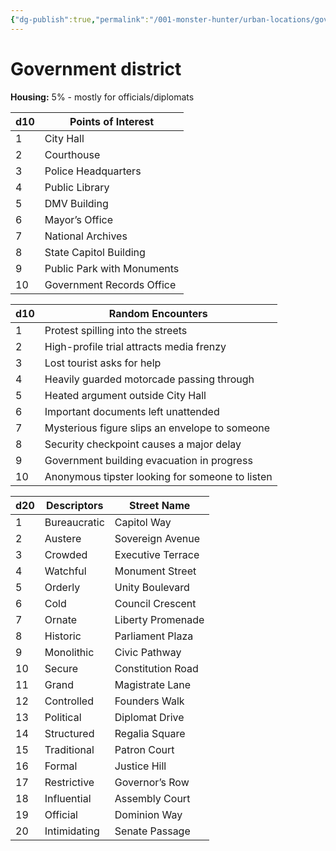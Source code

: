 ```yaml
---
{"dg-publish":true,"permalink":"/001-monster-hunter/urban-locations/government/"}
---
```


# Government district

**Housing:** 5% - mostly for officials/diplomats

|d10|Points of Interest|
|---|---|
|1|City Hall|
|2|Courthouse|
|3|Police Headquarters|
|4|Public Library|
|5|DMV Building|
|6|Mayor’s Office|
|7|National Archives|
|8|State Capitol Building|
|9|Public Park with Monuments|
|10|Government Records Office|

|d10|Random Encounters|
|---|---|
|1|Protest spilling into the streets|
|2|High-profile trial attracts media frenzy|
|3|Lost tourist asks for help|
|4|Heavily guarded motorcade passing through|
|5|Heated argument outside City Hall|
|6|Important documents left unattended|
|7|Mysterious figure slips an envelope to someone|
|8|Security checkpoint causes a major delay|
|9|Government building evacuation in progress|
|10|Anonymous tipster looking for someone to listen|

| d20 | Descriptors  | Street Name       |
| --- | ------------ | ----------------- |
| 1   | Bureaucratic | Capitol Way       |
| 2   | Austere      | Sovereign Avenue  |
| 3   | Crowded      | Executive Terrace |
| 4   | Watchful     | Monument Street   |
| 5   | Orderly      | Unity Boulevard   |
| 6   | Cold         | Council Crescent  |
| 7   | Ornate       | Liberty Promenade |
| 8   | Historic     | Parliament Plaza  |
| 9   | Monolithic   | Civic Pathway     |
| 10  | Secure       | Constitution Road |
| 11  | Grand        | Magistrate Lane   |
| 12  | Controlled   | Founders Walk     |
| 13  | Political    | Diplomat Drive    |
| 14  | Structured   | Regalia Square    |
| 15  | Traditional  | Patron Court      |
| 16  | Formal       | Justice Hill      |
| 17  | Restrictive  | Governor’s Row    |
| 18  | Influential  | Assembly Court    |
| 19  | Official     | Dominion Way      |
| 20  | Intimidating | Senate Passage    |

